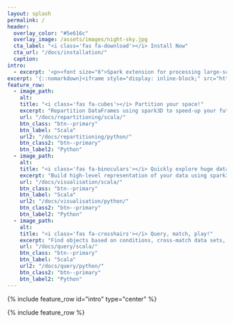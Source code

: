 ```yaml
---
layout: splash
permalink: /
header:
  overlay_color: "#5e616c"
  overlay_image: /assets/images/night-sky.jpg
  cta_label: "<i class='fas fa-download'></i> Install Now"
  cta_url: "/docs/installation/"
  caption:
intro:
  - excerpt: '<p><font size="6">Spark extension for processing large-scale 3D data sets: Astrophysics, High Energy Physics, Meteorology, ...</font></p><br /><a href="https://github.com/astrolabsoftware/spark3D/releases/tag/0.3.0">Latest release v0.3.0</a>'
excerpt: '{::nomarkdown}<iframe style="display: inline-block;" src="https://ghbtns.com/github-btn.html?user=astrolabsoftware&repo=spark3D&type=star&count=true&size=large" frameborder="0" scrolling="0" width="160px" height="30px"></iframe> <iframe style="display: inline-block;" src="https://ghbtns.com/github-btn.html?user=astrolabsoftware&repo=spark3D&type=fork&count=true&size=large" frameborder="0" scrolling="0" width="158px" height="30px"></iframe>{:/nomarkdown}'
feature_row:
  - image_path:
    alt:
    title: "<i class='fas fa-cubes'></i> Partition your space!"
    excerpt: "Repartition DataFrames using spark3D to speed-up your future searches or perform efficient exploration"
    url: "/docs/repartitioning/scala/"
    btn_class: "btn--primary"
    btn_label: "Scala"
    url2: "/docs/repartitioning/python/"
    btn_class2: "btn--primary"
    btn_label2: "Python"
  - image_path:
    alt:
    title: "<i class='fas fa-binoculars'></i> Quickly explore huge data sets!"
    excerpt: "Build high-level representation of your data using spark3D, and visualise it."
    url: "/docs/visualisation/scala/"
    btn_class: "btn--primary"
    btn_label: "Scala"
    url2: "/docs/visualisation/python/"
    btn_class2: "btn--primary"
    btn_label2: "Python"
  - image_path:
    alt:
    title: "<i class='fas fa-crosshairs'></i> Query, match, play!"
    excerpt: "Find objects based on conditions, cross-match data sets, and define your requests."
    url: "/docs/query/scala/"
    btn_class: "btn--primary"
    btn_label: "Scala"
    url2: "/docs/query/python/"
    btn_class2: "btn--primary"
    btn_label2: "Python"
---
```


{% include feature_row id="intro" type="center" %}

{% include feature_row %}
